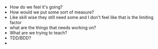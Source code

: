 - How do we feel it's going?
- How would we put some sort of measure?
- Like skill wise they still need some and I don't feel like that is the limiting factor
- what are the things that needs working on?
- What are we trying to teach?
- TDD/BDD?
-